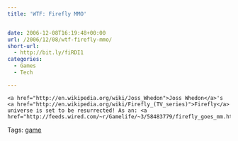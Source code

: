 ```yaml
---
title: 'WTF: Firefly MMO'


date: 2006-12-08T16:19:48+00:00
url: /2006/12/08/wtf-firefly-mmo/
short-url:
  - http://bit.ly/fiRDI1
categories:
  - Games
  - Tech

---
```

<div class='microid-mailto+http:sha1:00f4f47e80363e902b2b15c96647762460453b24'>
  
    <a href="http://en.wikipedia.org/wiki/Joss_Whedon">Joss Whedon</a>'s <a href="http://en.wikipedia.org/wiki/Firefly_(TV_series)">Firefly</a> universe is set to be resurrected! As an: <a href="http://feeds.wired.com/~r/Gamelife/~3/58483779/firefly_goes_mm.html">MMO</a>?
  
</div>

<div class="st-post-tags">
  Tags: <a href="http://www.cavort.org/tag/game/" title="game" rel="tag">game</a><br />
</div>